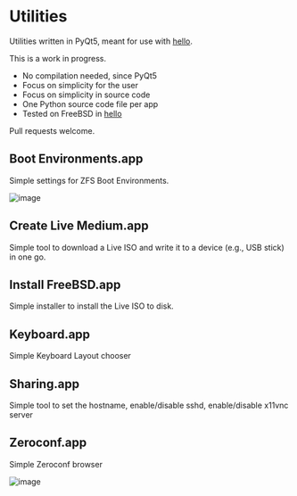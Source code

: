 # Utilities

Utilities written in PyQt5, meant for use with [hello](https://github.com/probonopd/hello/).

This is a work in progress.

* No compilation needed, since PyQt5
* Focus on simplicity for the user
* Focus on simplicity in source code
* One Python source code file per app
* Tested on FreeBSD in [hello](https://github.com/probonopd/hello/)

Pull requests welcome.

## Boot Environments.app

Simple settings for ZFS Boot Environments.

![image](https://user-images.githubusercontent.com/2480569/97612525-d2e93180-1a17-11eb-90c4-5dd90ad67d7f.png)

## Create Live Medium.app

Simple tool to download a Live ISO and write it to a device (e.g., USB stick) in one go.

## Install FreeBSD.app

Simple installer to install the Live ISO to disk.

## Keyboard.app

Simple Keyboard Layout chooser

## Sharing.app

Simple tool to set the hostname, enable/disable sshd, enable/disable x11vnc server

## Zeroconf.app

Simple Zeroconf browser

![image](https://user-images.githubusercontent.com/2480569/94365262-a025e380-00cf-11eb-81e0-495f2ee8242b.png)
